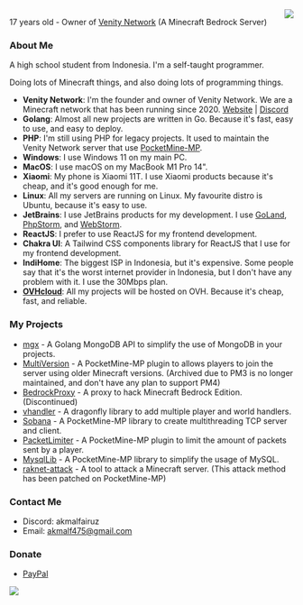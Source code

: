 <img src="https://github-readme-stats-sigma-five.vercel.app/api?username=AkmalFairuz&theme=vue&show_icons=true&count_private=true&include_all_commits=true" align="right"/>

17 years old - Owner of [Venity Network](https://github.com/VenityNetwork) (A Minecraft Bedrock Server)

### About Me

A high school student from Indonesia. I'm a self-taught programmer.

Doing lots of Minecraft things, and also doing lots of programming things.

- **Venity Network**: I'm the founder and owner of Venity Network. We are a Minecraft network that has been running since 2020. [Website](https://venitymc.com) | [Discord](https://venitymc.com/discord)
- **Golang**: Almost all new projects are written in Go. Because it's fast, easy to use, and easy to deploy.
- **PHP**: I'm still using PHP for legacy projects. It used to maintain the Venity Network server that use [PocketMine-MP](https://github.com/pmmp/PocketMine-MP).
- **Windows**: I use Windows 11 on my main PC.
- **MacOS**: I use macOS on my MacBook M1 Pro 14".
- **Xiaomi**: My phone is Xiaomi 11T. I use Xiaomi products because it's cheap, and it's good enough for me.
- **Linux**: All my servers are running on Linux. My favourite distro is Ubuntu, because it's easy to use.
- **JetBrains**: I use JetBrains products for my development. I use [GoLand](https://www.jetbrains.com/go/), [PhpStorm](https://www.jetbrains.com/phpstorm/), and [WebStorm](https://www.jetbrains.com/webstorm/).
- **ReactJS**: I prefer to use ReactJS for my frontend development.
- **Chakra UI**: A Tailwind CSS components library for ReactJS that I use for my frontend development.
- **IndiHome**: The biggest ISP in Indonesia, but it's expensive. Some people say that it's the worst internet provider in Indonesia, but I don't have any problem with it. I use the 30Mbps plan.  
- **[OVHcloud](https://ovh.com)**: All my projects will be hosted on OVH. Because it's cheap, fast, and reliable.

### My Projects
- [mgx](https://github.com/AkmalFairuz/mgx) - A Golang MongoDB API to simplify the use of MongoDB in your projects.
- [MultiVersion](https://github.com/AkmalFairuz/MultiVersion) - A PocketMine-MP plugin to allows players to join the server using older Minecraft versions. (Archived due to PM3 is no longer maintained, and don't have any plan to support PM4)
- [BedrockProxy](https://github.com/AkmalFairuz/BedrockProxy) - A proxy to hack Minecraft Bedrock Edition. (Discontinued)
- [vhandler](https://github.com/VenityNetwork/vhandler) - A dragonfly library to add multiple player and world handlers.
- [Sobana](https://github.com/AkmalFairuz/Sobana) - A PocketMine-MP library to create multithreading TCP server and client.
- [PacketLimiter](https://github.com/AkmalFairuz/PacketLimiter) - A PocketMine-MP plugin to limit the amount of packets sent by a player.
- [MysqlLib](https://github.com/VenityNetwork/MysqlLib) - A PocketMine-MP library to simplify the usage of MySQL.
- [raknet-attack](https://github.com/AkmalFairuz/raknet-attack) - A tool to attack a Minecraft server. (This attack method has been patched on PocketMine-MP)

### Contact Me
- Discord: akmalfairuz
- Email: akmalf475@gmail.com

### Donate
- [PayPal](https://paypal.me/akmalfairuz)

<img src="https://github-readme-stats-sigma-five.vercel.app/api/top-langs/?username=AkmalFairuz&hide=shell,css,nsis&layout=compact"/>
